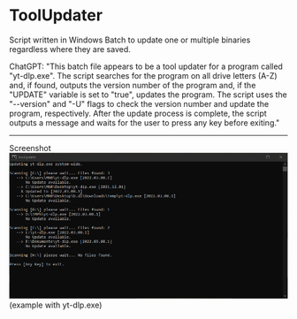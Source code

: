 # ToolUpdater
Script written in Windows Batch to update one or multiple binaries regardless where they are saved.

ChatGPT: "This batch file appears to be a tool updater for a program called "yt-dlp.exe". The script searches for the program on all drive letters (A-Z) and, if found, outputs the version number of the program and, if the "UPDATE" variable is set to "true", updates the program. The script uses the "--version" and "-U" flags to check the version number and update the program, respectively. After the update process is complete, the script outputs a message and waits for the user to press any key before exiting."

---


Screenshot
![Screenshot of example output](/assets/Screenshot.png "ToolUpdater updating yt-dlp.exe system wide")
(example with yt-dlp.exe)
